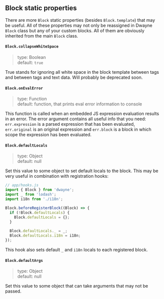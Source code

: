 ## Block static properties

There are more `Block` static properties (besides `Block.template`)
that may be useful. All of these properties may not only be
reassigned in Dwayne `Block` class but any of your custom blocks.
All of them are obviously inherited from the main `Block` class.

#### `Block.collapseWhiteSpace`

> type: Boolean  
default: `true`

True stands for ignoring all white space in the block template between
tags and between tags and text data. Will probably be deprecated soon.

#### `Block.onEvalError`

> type: Function  
default: function, that prints eval error information to console

This function is called when an embedded JS expression evaluation
results in an error. The error argument contains all useful info
that you need: `err.expression` is a parsed expression that has
been evaluated, `err.original` is an original expression and
`err.block` is a block in which scope the expression has been
evaluated.

#### `Block.defaultLocals`

> type: Object  
default: null

Set this value to some object to set default locals to the block.
This may be very useful in combination with registration hooks:

```js
// app/hooks.js
import { Block } from 'dwayne';
import _ from 'lodash';
import i18n from './i18n';

Block.beforeRegisterBlock((Block) => {
  if (!Block.defaultLocals) {
    Block.defaultLocals = {};
  }
  
  Block.defaultLocals._ = _;
  Block.defaultLocals.i18n = i18n;
});
```

This hook also sets default `_` and `i18n` locals to each registered
block.

#### `Block.defaultArgs`

> type: Object  
default: null

Set this value to some object that can take arguments that may not
be passed.
